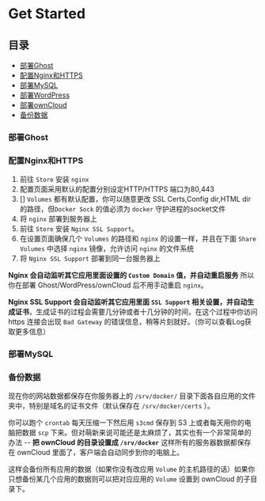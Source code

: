 # Get Started

## 目录

* [部署Ghost](#部署Ghost)
* [配置Nginx和HTTPS](#配置Nginx和HTTPS)
* [部署MySQL](#部署MySQL)
* [部署WordPress](#部署WordPress)
* [部署ownCloud](#部署ownCloud])
* [备份数据](#备份数据)



### 部署Ghost


### 配置Nginx和HTTPS 
1. 前往 `Store` 安装 `nginx`
2. 配置页面采用默认的配置分别设定HTTP/HTTPS 端口为80,443
3. [] `Volumes` 都有默认配置，你可以随意更改 SSL Certs,Config dir,HTML dir的路径，但`Docker Sock` 的值必须为 `docker` 守护进程的socket文件
3. 将 `nginx` 部署到服务器上
1. 前往 `Store` 安装 `Nginx SSL Support`。
2. 在设置页面确保几个 `Volumes` 的路径和 `nginx` 的设置一样，并且在下面 `Share Volumes` 中选择 `nginx` 镜像，允许访问 `nginx` 的文件系统
3. 将 `Nginx SSL Support` 部署到同一台服务器上


**Nginx 会自动监听其它应用里面设置的 `Custom Domain` 值，并自动重启服务** 所以你在部署  Ghost/WordPress/ownCloud 后不用手动重启 `nginx`。  

**Nginx SSL Support 会自动监听其它应用里面 `SSL Support` 相关设置，并自动生成证书**，生成证书的过程会需要几分钟或者十几分钟的时间，在这个过程中你访问 https 连接会出现 `Bad Gateway` 的错误信息，稍等片刻就好。（你可以查看Log获取更多信息）  



### 部署MySQL


### 备份数据

现在你的网站数据都保存在你服务器上的 `/srv/docker/` 目录下面各自应用的文件夹中，特别是域名的证书文件（默认保存在 `/srv/docker/certs` ）。

你可以跑个 `crontab` 每天压缩一下然后用 `s3cmd` 保存到 S3 上或者每天用你的电脑把数据 `scp` 下来。但对萌新来说可能还是太麻烦了，其实也有一个非常简单的办法 -- **把 ownCloud 的目录设置成 `/srv/docker`** 这样所有的服务器数据都保存在 ownCloud 里面了，客户端会自动同步到你的电脑上。

这样会备份所有应用的数据（如果你没有改应用 `Volume` 的主机路径的话）如果你只想备份某几个应用的数据则可以把对应应用的 `Volume` 设置到 ownCloud 的子目录下。




